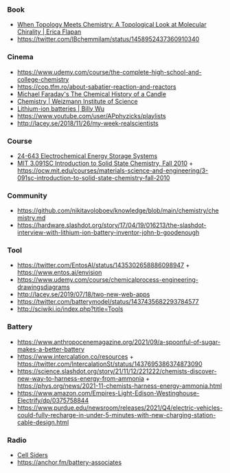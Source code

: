 ### Book

- [When Topology Meets Chemistry: A Topological Look at Molecular Chirality | Erica Flapan](https://www.amazon.com/When-Topology-Meets-Chemistry-Topological/dp/0521664829)
- https://twitter.com/IBchemmilam/status/1458952437360910340

### Cinema

- https://www.udemy.com/course/the-complete-high-school-and-college-chemistry
- https://cop.tfm.ro/about-sabatier-reaction-and-reactors
- [Michael Faraday's The Chemical History of a Candle](https://www.youtube.com/playlist?list=PL0INsTTU1k2UCpOfRuMDR-wlvWkLan1_r)
- [Chemistry | Weizmann Institute of Science](https://www.youtube.com/playlist?list=PL1C9C01629CCE4F81)
- [Lithium-ion batteries | Billy Wu](https://www.youtube.com/playlist?list=PLAkf2LZiuWhmnZfOrLRBhe8kdVyp83Uzv)
- https://www.youtube.com/user/APphyzicks/playlists
- http://lacey.se/2018/11/26/my-week-realscientists

### Course

- [24-643 Electrochemical Energy Storage Systems](https://www.andrew.cmu.edu/user/venkatv/24643/index.html)
- [MIT 3.091SC Introduction to Solid State Chemistry, Fall 2010](https://www.youtube.com/playlist?list=PL36EC6A6180271B0F) + https://ocw.mit.edu/courses/materials-science-and-engineering/3-091sc-introduction-to-solid-state-chemistry-fall-2010

### Community

- https://github.com/nikitavoloboev/knowledge/blob/main/chemistry/chemistry.md
- https://hardware.slashdot.org/story/17/04/19/016213/the-slashdot-interview-with-lithium-ion-battery-inventor-john-b-goodenough

### Tool

- https://twitter.com/EntosAI/status/1435302658886098947 + https://www.entos.ai/envision
- https://www.udemy.com/course/chemicalprocess-engineering-drawingsdiagrams
- http://lacey.se/2019/07/18/two-new-web-apps
- https://twitter.com/batterymodel/status/1437435682293784577
- http://sciwiki.io/index.php?title=Tools

### Battery

- https://www.anthropocenemagazine.org/2021/09/a-spoonful-of-sugar-makes-a-better-battery
- https://www.intercalation.co/resources + https://twitter.com/IntercalationSt/status/1437695386374873090
- https://science.slashdot.org/story/21/11/12/221222/chemists-discover-new-way-to-harness-energy-from-ammonia + https://phys.org/news/2021-11-chemists-harness-energy-ammonia.html
- https://www.amazon.com/Empires-Light-Edison-Westinghouse-Electrify/dp/0375758844
- https://www.purdue.edu/newsroom/releases/2021/Q4/electric-vehicles-could-fully-recharge-in-under-5-minutes-with-new-charging-station-cable-design.html

### Radio

- [Cell Siders](https://open.spotify.com/show/2I2gNULTcq4MxEfJ8zu0uR)
- https://anchor.fm/battery-associates